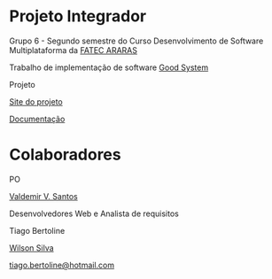 
<html lang="pt-br">
<head>
    <meta charset="UTF-8">
    <meta name="viewport" content="width=device-width, initial-scale=1.0">
   
</head>
<body>
    <h1>Projeto Integrador</h1>

<p> Grupo 6 - Segundo semestre do Curso Desenvolvimento de Software Multiplataforma da <a href="https://fatecararas.cps.sp.gov.br/tecnologia-em-desenvolvimento-de-softwares-multiplataforma/"> FATEC ARARAS</a> </p>

<p> Trabalho de implementação de software <a href="">Good System</a></p>



<p>Projeto</p>
<p><a href="">Site do projeto</p>
<p><a href="">Documentação</a></p>

<h1>Colaboradores</h1>

<p>PO</p>
<p><a href="https://github.com/valdemirvalentin07">Valdemir V. Santos</a></p>

<p>Desenvolvedores Web e Analista de requisitos</p>

<p><a href="https://github.com/TiagoBertoline"></a> Tiago Bertoline</p>
<p><a href="https://github.com/willsf2021"> Wilson Silva </a></p>


tiago.bertoline@hotmail.com




    
</body>
</html>

